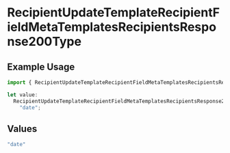 # RecipientUpdateTemplateRecipientFieldMetaTemplatesRecipientsResponse200Type

## Example Usage

```typescript
import { RecipientUpdateTemplateRecipientFieldMetaTemplatesRecipientsResponse200Type } from "@documenso/sdk-typescript/models/operations";

let value:
  RecipientUpdateTemplateRecipientFieldMetaTemplatesRecipientsResponse200Type =
    "date";
```

## Values

```typescript
"date"
```